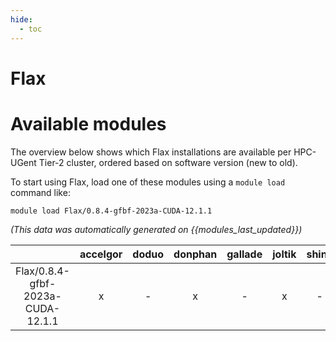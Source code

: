 ```yaml
---
hide:
  - toc
---
```


Flax
====

# Available modules


The overview below shows which Flax installations are available per HPC-UGent Tier-2 cluster, ordered based on software version (new to old).

To start using Flax, load one of these modules using a `module load` command like:

```shell
module load Flax/0.8.4-gfbf-2023a-CUDA-12.1.1
```

*(This data was automatically generated on {{modules_last_updated}})*  

| |accelgor|doduo|donphan|gallade|joltik|shinx|skitty|
| :---: | :---: | :---: | :---: | :---: | :---: | :---: | :---: |
|Flax/0.8.4-gfbf-2023a-CUDA-12.1.1|x|-|x|-|x|-|-|
